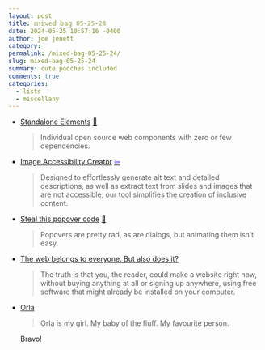 ```yaml
---
layout: post
title: 𝕞𝕚𝕩𝕖𝕕 𝕓𝕒𝕘 𝟘𝟝-𝟚𝟝-𝟚𝟜
date: 2024-05-25 10:57:16 -0400
author: joe jenett
category: 
permalink: /mixed-bag-05-25-24/
slug: mixed-bag-05-25-24
summary: cute pooches included
comments: true
categories:
  - lists
  - miscellany
---
```

<ul class="links">
	<li><a title="Standalone Elements" href="https://webcomponents.today/standalone-elements/">Standalone Elements</a> <a href="https://pinboard.in/u:roger">📌</a><blockquote><p>Individual open source web components with zero or few dependencies.</p></blockquote></li>
	<li><a title="Arizona State University" href="https://asuo-ai-labs.streamlit.app/Image_Accessibility">Image Accessibility Creator</a>  <a title="source" href="https://johnjohnston.info/blog/image-accessibility-creator-%C2%B7-streamlit/"><span style="color:blue;">&#8678;</span></a><blockquote><p>Designed to effortlessly generate alt text and detailed descriptions, as well as extract text from slides and images that are not accessible, our tool simplifies the creation of inclusive content. </p></blockquote></li>
	<li><a title="Adam Argyle" href="https://nerdy.dev/steal-this-popover-starter-kit">Steal this popover code</a> <a href="https://pinboard.in/u:angusm">📌</a><blockquote><p>Popovers are pretty rad, as are dialogs, but animating them isn’t easy.</p></blockquote></li>
	<li><a title="Johanna-Mathilda" href="https://dead.garden/blog/the-web-belongs-to-everyone-but-also-does-it.html">The web belongs to everyone. But also does it?</a><blockquote><p>The truth is that you, the reader, could make a website right now, without buying anything at all or signing up anywhere, using free software that might already be installed on your computer.</p></blockquote></li>
	<li><a title="Frills" href="https://frills.dev/shrine/orla/">Orla</a><blockquote><p>Orla is my girl. My baby of the fluff. My favourite person.</p></blockquote>Bravo!</li>
</ul>
<a href="https://brid.gy/publish/mastodon"></a>